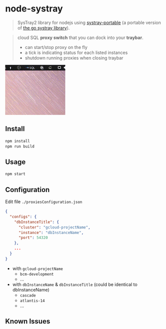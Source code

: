 # node-systray

> SysTray2 library for nodejs using [systray-portable](https://github.com/felixhao28/systray-portable) (a portable version of [the go systray library](https://github.com/getlantern/systray)).

> cloud SQL **proxy switch** that you can dock into your **traybar**.
> - can start/stop proxy on the fly
> - a tick is indicating status for each listed instances
> - shutdown running proxies when closing traybar

![](https://github.com/fvn-bcm-oui/node-systray/blob/main/sqlProxyTray.gif)

## Install
```sh
npm install
npm run build
```

## Usage

```sh
npm start
```

## Configuration

Edit file `./proxiesConfiguration.json`

```json
{
  "configs": {
    "dbInstanceTitle": {
      "cluster": "gcloud-projectName",
      "instance": "dbInstanceName",
      "port": 54320
    },
    ...
  }
}
```

- with `gcloud-projectName`
  - `bcm-development`
  - ...
- with `dbInstanceName` & `dbInstanceTitle` (could be identical to dbInstanceName)
  - `cascade`
  - `atlantis-14`
  - ...


## Known Issues


